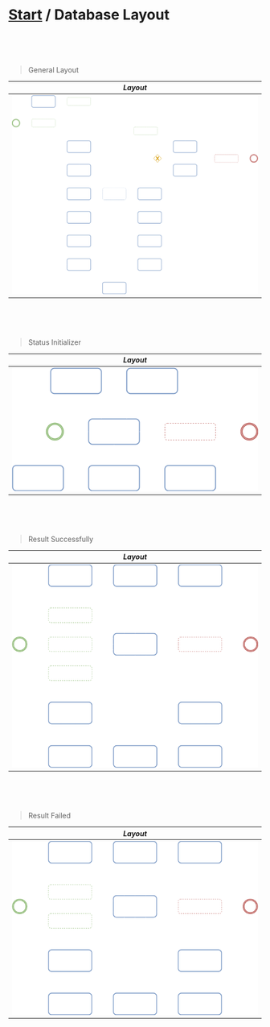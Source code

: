 # [Start](../start.md) / Database Layout

<br/>
<br/>
<br/>

> General Layout

|                   ***Layout***                    |
|:-------------------------------------------------:|
| ![](../resources/database_function_structure.png) |


<br/>
<br/>
<br/>

> Status Initializer

|                   ***Layout***                    |
|:-------------------------------------------------:|
| ![](../resources/database_status_initializer.png) |

<br/>
<br/>
<br/>

> Result Successfully

|                    ***Layout***                    |
|:--------------------------------------------------:|
| ![](../resources/database_result_successfully.png) |

<br/>
<br/>
<br/>

> Result Failed

|                 ***Layout***                 |
|:--------------------------------------------:|
| ![](../resources/database_result_failed.png) |
